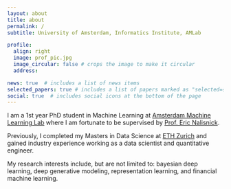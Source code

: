 ```yaml
---
layout: about
title: about
permalink: /
subtitle: University of Amsterdam, Informatics Institute, AMLab

profile:
  align: right
  image: prof_pic.jpg
  image_circular: false # crops the image to make it circular
  address: 

news: true  # includes a list of news items
selected_papers: true # includes a list of papers marked as "selected={true}"
social: true  # includes social icons at the bottom of the page
---
```


I am a 1st year PhD student in Machine Learning at [Amsterdam Machine Learning Lab](http://amlab.science.uva.nl/) where I am fortunate to be supervised by [Prof. Eric Nalisnick](https://enalisnick.github.io/).

Previously, I completed my Masters in Data Science at [ETH Zurich](https://ethz.ch/en.html) and gained industry experience working as a data scientist and quantitative engineer.

My research interests include, but are not limited to: bayesian deep learning, deep generative modeling, representation learning, and financial machine learning.